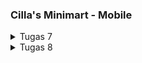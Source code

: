### Cilla's Minimart - Mobile

<details>
<summary>Tugas 7</summary>

**Jelaskan apa yang dimaksud dengan stateless widget dan stateful widget, dan jelaskan perbedaan dari keduanya.**

Stateless widget merupakan widget yang tidak memiliki state, sehingga widget tidak bisa berubah/memperbarui tampilan dengan sendirinya melalui aksi internal. Stateless widget hanya dapat berubah dari event eksternal pada widget parent di widget tree. Stateless widget juga hanya memiliki properti `final` yang didefinisikan ketika proses konstruksi, dan hanya itu yang digunakan untuk membangun tampilan di layar perangkat.

Stateful widget merupakan widget yang dapat mengubah tampilannya dengan sendirinya secara dinamis selama siklus hidupnya. Stateful widget bersifat immutable (tidak dapat diubah langsung), namun memiliki sebuah class bernama `State` yang menyimpan informasi atau keadaan terbaru dari widget tersebut. Class `State` ini yang memungkinkan Stateful Widget untuk memperbarui tampilannya sendiri berdasarkan perubahan internal, seperti respons terhadap interaksi pengguna atau perubahan data. Pembaharuan dapat dilakukan dengan method `setState()`.

Perbedaan antara stateless dan stateful widget terletak di cara mereka dapat berubah. Stateless Widget hanya dapat berubah sebagai respons terhadap event eksternal dari parent widget, sehingga tampilannya statis dan tidak dipengaruhi oleh keadaan internalnya. Stateful widget dapat berubah dengan sendirinya secara dinamis menggunakan class `State`.

**Sebutkan widget apa saja yang kamu gunakan pada proyek ini dan jelaskan fungsinya.**

- MaterialApp: container utama aplikasi flutter untuk mengatur tema seluruh aplikasi
- Scaffold: struktur dasar 
- AppBar: bagian atas halaman yang dapat menampilkan judul, icon, dan lainnya.
- Column: menyusun widget secara vertikal.
- Row: menyusun widget secara horizontal.
- GridView: menampilkan item dalam tata letak grid.
- Card: membuat kartu yang menampilkan informasi.
- ItemCard: menampilkan tombol dalam bentuk kartu berisi icon dan text.
- InkWell: meng-handle event dari ItemCard dan menampilkan pesan pada SnackBar.
- SnackBar: menampilkan pesan yang bersifat sementara

**Apa fungsi dari setState()? Jelaskan variabel apa saja yang dapat terdampak dengan fungsi tersebut.**

setState() berguna untuk pembaharuan pada UI Stateful Widget. Ketika fungsi dipanggil, flutter akan dipicu untuk rebuild (memanggil fungsi `build()`) dengan memperbarui tampilan dengan data yang sudah berubah. Variabel yang terdampak dengan fungsi `setState()` adalah variabel yang disimpan dalam state dari Stateful Widget.

**Jelaskan perbedaan antara const dengan final.**

Perbedaan utama antara `const` dan `final` terletak pada kapan nilai variabel diinisialisasi dan fleksibilitasnya. Untuk `const`, nilai variabel harus sudah diketahui/bersifat konstan ketika compile-time/kode dikompilasi. Sementara, nilai variabel dengan properti `final` lebih fleksibel karena boleh baru diketahui ketika runtime/kode berjalan. Kedua properti ini sama-sama membuat nilai variabel tidak dapat diubah setelah pertama diinisialisasi, namun `const` bersifat compile-time constant (lebih cocok untuk objek yang benar-benar tidak akan berubah karena dibagikan di memori), sementara `final` bersifat runtime constant (lebih fleksibel untuk nilai yang diketahui belakangan). 

**Jelaskan bagaimana cara kamu mengimplementasikan checklist-checklist di atas.**

1. Membuat proyek baru Flutter

Menjalankan command `flutter create e_commerce` di terminal untuk membuat proyek Flutter baru.

2. Membuat tiga tombol dengan ikon dan teks yang diingini

Pada file `menu.dart`, dibuat class `ItemHomePage` yang berisi tombol dalam bentuk `ItemCard` yang mempunyai properti `name`, `icon`, `color`. Ketiga tombol disusun dalam layout grid menggunakan GridView. 

3. Membuat ketiga tombol berwarna beda.
   
Untuk membedakan warna setiap tombol, atribut baru yaitu `color` ditambahkan ke `ItemHomepage`. Lalu, pada list `ItemHomepage` di class MyHomepage setiap `ItemHomepage` didefinisikan warnanya.  

4. Menampilkan Snackbar yang berisi pesan ketika tombol ditekan.
   
Pada ItemCard terdapat widget `InkWell` yang memiliki fungsi onTap untuk menampilkan `SnackBar` (pesan sementara) yang berbeda-beda sesuai tombol yang ditekan.

</details>

<details>
   <summary>Tugas 8</summary>

**Apa kegunaan const di Flutter? Jelaskan apa keuntungan ketika menggunakan const pada kode Flutter. Kapan sebaiknya kita menggunakan const, dan kapan sebaiknya tidak digunakan?**


**Jelaskan dan bandingkan penggunaan Column dan Row pada Flutter. Berikan contoh implementasi dari masing-masing layout widget ini!**


**Sebutkan apa saja elemen input yang kamu gunakan pada halaman form yang kamu buat pada tugas kali ini. Apakah terdapat elemen input Flutter lain yang tidak kamu gunakan pada tugas ini? Jelaskan!**


**Bagaimana cara kamu mengatur tema (theme) dalam aplikasi Flutter agar aplikasi yang dibuat konsisten? Apakah kamu mengimplementasikan tema pada aplikasi yang kamu buat?**


**Bagaimana cara kamu menangani navigasi dalam aplikasi dengan banyak halaman pada Flutter?**



</details>
